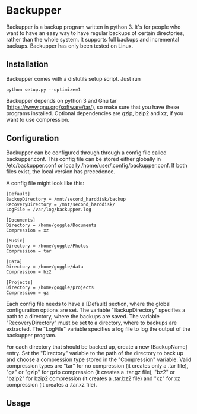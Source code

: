 # Backupper

Backupper is a backup program written in python 3. It's for people who want to have an easy way to have regular backups of certain directories, rather than the whole system. It supports full backups and incremental backups. Backupper has only been tested on Linux.

## Installation

Backupper comes with a distutils setup script. Just run
```
python setup.py --optimize=1
```

Backupper depends on python 3 and Gnu tar (https://www.gnu.org/software/tar/), so make sure that you have these programs installed. Optional dependencies are gzip, bzip2 and xz, if you want to use compression.


## Configuration

Backupper can be configured through through a config file called backupper.conf. This config file can be stored either globally in /etc/backupper.conf or locally /home/user/.config/backupper.conf. If both files exist, the local version has precedence.

A config file might look like this:
```
[Default]
BackupDirectory = /mnt/second_harddisk/backup
RecoveryDirectory = /mnt/second_harddisk/
LogFile = /var/log/backupper.log

[Documents]
Directory = /home/goggle/Documents
Compression = xz

[Music]
Directory = /home/goggle/Photos
Compression = tar

[Data]
Directory = /home/goggle/data
Compression = bz2

[Projects]
Directory = /home/goggle/projects
Compression = gz
```

Each config file needs to have a [Default] section, where the global configuration options are set. The variable "BackupDirectory" specifies a path to a directory, where the backups are saved. The variable "RecoveryDirectory" must be set to a directory, where to backups are extracted. The "LogFile" variable specifies a log file to log the output of the backupper program.

For each directory that should be backed up, create a new [BackupName] entry. Set the "Directory" variable to the path of the directory to back up and choose a compression type stored in the "Compression" variable. Valid compression types are "tar" for no compression (it creates only a .tar file), "gz" or "gzip" for gzip compression (it creates a .tar.gz file), "bz2" or "bzip2" for bzip2 compression (it creates a .tar.bz2 file) and "xz" for xz compression (it creates a .tar.xz file).

## Usage
